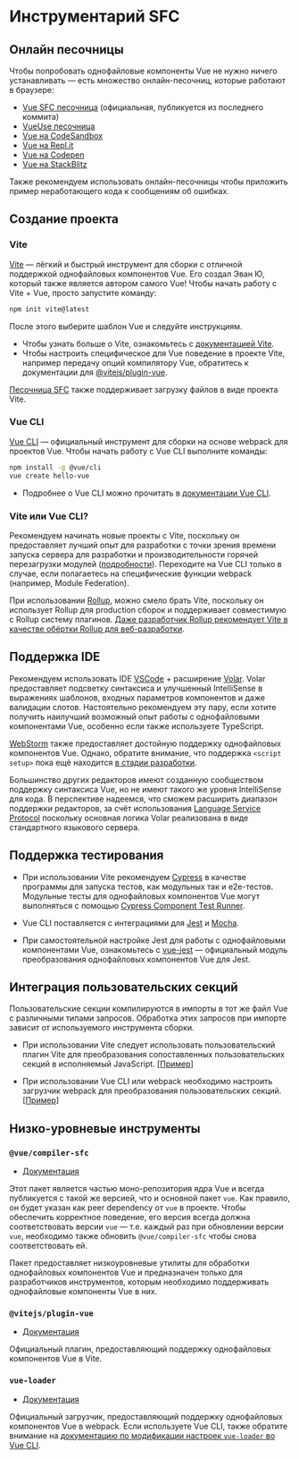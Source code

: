 # Инструментарий SFC

## Онлайн песочницы

Чтобы попробовать однофайловые компоненты Vue не нужно ничего устанавливать — есть множество онлайн-песочниц, которые работают в браузере:

- [Vue SFC песочница](https://sfc.vuejs.org) (официальная, публикуется из последнего коммита)
- [VueUse песочница](https://play.vueuse.org)
- [Vue на CodeSandbox](https://codesandbox.io/s/vue-3)
- [Vue на Repl.it](https://replit.com/@templates/VueJS-with-Vite)
- [Vue на Codepen](https://codepen.io/pen/editor/vue)
- [Vue на StackBlitz](https://stackblitz.com/fork/vue)

Также рекомендуем использовать онлайн-песочницы чтобы приложить пример неработающего кода к сообщениям об ошибках.

## Создание проекта

### Vite

[Vite](https://vitejs.dev/) — лёгкий и быстрый инструмент для сборки с отличной поддержкой однофайловых компонентов Vue. Его создал Эван Ю, который также является автором самого Vue! Чтобы начать работу с Vite + Vue, просто запустите команду:

```sh
npm init vite@latest
```

После этого выберите шаблон Vue и следуйте инструкциям.

- Чтобы узнать больше о Vite, ознакомьтесь с [документацией Vite](https://vitejs.dev/guide/).
- Чтобы настроить специфическое для Vue поведение в проекте Vite, например передачу опций компилятору Vue, обратитесь к документации для [@vitejs/plugin-vue](https://github.com/vitejs/vite/tree/main/packages/plugin-vue#readme).

[Песочница SFC](https://sfc.vuejs.org/) также поддерживает загрузку файлов в виде проекта Vite.

### Vue CLI

[Vue CLI](https://cli.vuejs.org/ru/) — официальный инструмент для сборки на основе webpack для проектов Vue. Чтобы начать работу с Vue CLI выполните команды:

```sh
npm install -g @vue/cli
vue create hello-vue
```

- Подробнее о Vue CLI можно прочитать в [документации Vue CLI](https://cli.vuejs.org/ru/guide/installation.html).

### Vite или Vue CLI?

Рекомендуем начинать новые проекты с Vite, поскольку он предоставляет лучший опыт для разработки с точки зрения времени запуска сервера для разработки и производительности горячей перезагрузки модулей ([подробности](https://vitejs.dev/guide/why.html)). Переходите на Vue CLI только в случае, если полагаетесь на специфические функции webpack (например, Module Federation).

При использовании [Rollup](https://rollupjs.org/), можно смело брать Vite, поскольку он использует Rollup для production сборок и поддерживает совместимую с Rollup систему плагинов. [Даже разработчик Rollup рекомендует Vite в качестве обёртки Rollup для веб-разработки](https://twitter.com/lukastaegert/status/1412119729431584774).

## Поддержка IDE

Рекомендуем использовать IDE [VSCode](https://code.visualstudio.com/) + расширение [Volar](https://github.com/johnsoncodehk/volar). Volar предоставляет подсветку синтаксиса и улучшенный IntelliSense в выражениях шаблонов, входных параметров компонентов и даже валидации слотов. Настоятельно рекомендуем эту пару, если хотите получить наилучший возможный опыт работы с однофайловыми компонентами Vue, особенно если также используете TypeScript.

[WebStorm](https://www.jetbrains.com/webstorm/) также предоставляет достойную поддержку однофайловых компонентов Vue. Однако, обратите внимание, что поддержка `<script setup>` пока ещё находится [в стадии разработки](https://youtrack.jetbrains.com/issue/WEB-49000).

Большинство других редакторов имеют созданную сообществом поддержку синтаксиса Vue, но не имеют такого же уровня IntelliSense для кода. В перспективе надеемся, что сможем расширить диапазон поддержки редакторов, за счёт использования [Language Service Protocol](https://microsoft.github.io/language-server-protocol/) поскольку основная логика Volar реализована в виде стандартного языкового сервера.

## Поддержка тестирования

- При использовании Vite рекомендуем [Cypress](https://www.cypress.io/) в качестве программы для запуска тестов, как модульных так и e2e-тестов. Модульные тесты для однофайловых компонентов Vue могут выполняться с помощью [Cypress Component Test Runner](https://www.cypress.io/blog/2021/04/06/introducing-the-cypress-component-test-runner/).

- Vue CLI поставляется с интеграциями для [Jest](https://jestjs.io/) и [Mocha](https://mochajs.org/).

- При самостоятельной настройке Jest для работы с однофайловыми компонентами Vue, ознакомьтесь с [vue-jest](https://github.com/vuejs/vue-jest) — официальный модуль преобразования однофайловых компонентов Vue для Jest.

## Интеграция пользовательских секций

Пользовательские секции компилируются в импорты в тот же файл Vue с различными типами запросов. Обработка этих запросов при импорте зависит от используемого инструмента сборки.

- При использовании Vite следует использовать пользовательский плагин Vite для преобразования сопоставленных пользовательских секций в исполняемый JavaScript. [[Пример](https://github.com/vitejs/vite/tree/main/packages/plugin-vue#example-for-transforming-custom-blocks)]

- При использовании Vue CLI или webpack необходимо настроить загрузчик webpack для преобразования пользовательских секций. [[Пример](https://vue-loader.vuejs.org/ru/guide/custom-blocks.html#%D0%BF%D0%BEn%D1%8C%D0%B7%D0%BE%D0%B2%D0%B0%D1%82%D0%B5n%D1%8C%D1%81%D0%BA%D0%B8%D0%B5-%D0%B1n%D0%BE%D0%BA%D0%B8)]

## Низко-уровневые инструменты

### `@vue/compiler-sfc`

- [Документация](https://github.com/vuejs/vue-next/tree/master/packages/compiler-sfc)

Этот пакет является частью моно-репозитория ядра Vue и всегда публикуется с такой же версией, что и основной пакет `vue`. Как правило, он будет указан как peer dependency от `vue` в проекте. Чтобы обеспечить корректное поведение, его версия всегда должна соответствовать версии `vue` — т.е. каждый раз при обновлении версии `vue`, необходимо также обновить `@vue/compiler-sfc` чтобы снова соответствовать ей.

Пакет предоставляет низкоуровневые утилиты для обработки однофайловых компонентов Vue и предназначен только для разработчиков инструментов, которым необходимо поддерживать однофайловые компоненты Vue в них.

### `@vitejs/plugin-vue`

- [Документация](https://github.com/vitejs/vite/tree/main/packages/plugin-vue)

Официальный плагин, предоставляющий поддержку однофайловых компонентов Vue в Vite.

### `vue-loader`

- [Документация](https://vue-loader.vuejs.org/ru/)

Официальный загрузчик, предоставляющий поддержку однофайловых компонентов Vue в webpack. Если используете Vue CLI, также обратите внимание на [документацию по модификации настроек `vue-loader` во Vue CLI](https://cli.vuejs.org/ru/guide/webpack.html#%D0%B8%D0%B7%D0%BC%D0%B5%D0%BD%D0%B5%D0%BD%D0%B8%D0%B5-%D0%BD%D0%B0%D1%81%D1%82%D1%80%D0%BE%D0%B5%D0%BA-%D0%B7%D0%B0%D0%B3%D1%80%D1%83%D0%B7%D1%87%D0%B8%D0%BA%D0%B0).
